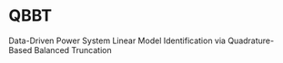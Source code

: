 # QBBT
Data-Driven Power System Linear Model Identification via Quadrature-Based Balanced Truncation
